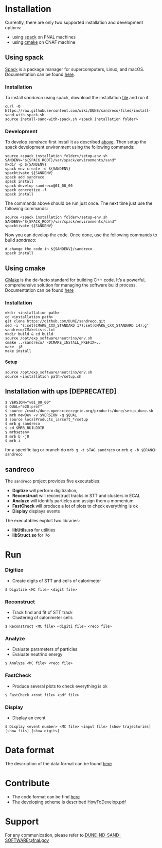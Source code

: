 # Installation

Currently, there are only two supported installation and development options:

- using [spack](#using-spack) on FNAL machines
- using [cmake](#using-cmake) on CNAF machine

## Using spack
[Spack](https://spack.io/) is a package manager for supercomputers, Linux, and macOS. Documentation can be found [here](https://spack.readthedocs.io/en/latest/).

### Installation
To install _sandreco_ using spack, download the installation [file](../../wiki/files/install-sand-with-spack.sh) and run it.

```console
curl -O https://raw.githubusercontent.com/wiki/DUNE/sandreco/files/install-sand-with-spack.sh
source install-sand-with-spack.sh <spack installation folder>
```

### Development
To develop _sandreco_ first install it as described [above](#installation). Then setup the spack development environment using the following commands:

```console
source <spack installation folder>/setup-env.sh
SANDENV="${SPACK_ROOT}/var/spack/environments/sand"
mkdir -p ${SANDENV}
spack env create -d ${SANDENV}
spacktivate ${SANDENV}
spack add sandreco
spack install
spack develop sandreco@01_00_00
spack concretize -f
spack install
```

The commands above should be run just once. The next time just use the following commands:

```console
source <spack installation folder>/setup-env.sh
SANDENV="${SPACK_ROOT}/var/spack/environments/sand"
spacktivate ${SANDENV}
```

Now you can develop the code. Once done, use the following commands to build _sandreco_:

```console
# change the code in ${SANDENV}/sandreco
spack install
```

## Using cmake
[CMake](https://cmake.org/) is the de-facto standard for building C++ code. It’s a powerful, comprehensive solution for managing the software build process. Documentation can be found [here](https://cmake.org/documentation/)

### Installation

```console
mkdir <installation path>
cd <installation path>
git clone https://github.com/DUNE/sandreco.git
sed -i "s:set(CMAKE_CXX_STANDARD 17):set(CMAKE_CXX_STANDARD 14):g" sandreco/CMakeLists.txt
mkdir build & cd build
source /opt/exp_software/neutrino/env.sh
cmake ../sandreco/ -DCMAKE_INSTALL_PREFIX=..
make -j8
make install
```

#### Setup

```console
source /opt/exp_software/neutrino/env.sh
source <installation path>/setup.sh
```

## Installation with ups [DEPRECATED]

```console
$ VERSION="v01_00_00"
$ QUAL="e20:prof"
$ source /cvmfs/dune.opensciencegrid.org/products/dune/setup_dune.sh
$ mrb newDev -v $VERSION -q $QUAL
$ source localProducts_larsoft_*/setup
$ mrb g sandreco
$ cd $MRB_BUILDDIR
$ mrbsetenv
$ mrb b -j8
$ mrb i
```

for a specific tag or branch do `mrb g -t $TAG sandreco` or `mrb g -b $BRANCH sandreco`

## sandreco

The `sandreco` project provides five executables:
- **Digitize** will perform digitization, 
- **Reconstruct** will reconstruct tracks in STT and clusters in ECAL
- **Analyze** will identify particles and assign them a momentum
- **FastCheck** will produce a lot of plots to check everything is ok
- **Display** displays events

The executables exploit two libraries:
- **libUtils.so** for utilities
- **libStruct.so** for i/o

# Run

### Digitize
- Create digits of STT and cells of calorimeter

```console
$ Digitize <MC file> <digit file>
```

### Reconstruct
- Track find and fit of STT track
- Clustering of calorimeter cells

```console
$ Reconstruct <MC file> <digiti file> <reco file>
```

### Analyze
- Evaluate parameters of particles
- Evaluate neutrino energy

```console
$ Analyze <MC file> <reco file>
```

### FastCheck
- Produce several plots to check everything is ok

```console
$ FastCheck <root file> <pdf file>
```

### Display
- Display an event

```console
$ Display <event number> <MC file> <input file> [show trajectories] [show fits] [show digits]
```

# Data format

The description of the data format can be found [here](../../wiki/Data-Model)


# Contribute

- The code format can be find [here](../../wiki/Code-Formatting)
- The developing scheme is described [HowToDevelop.pdf](https://baltig.infn.it/dune/sand-reco/-/wikis/uploads/8b897fb0ea753ef767b96312bdf9ccac/HowToDevelop.pdf)

# Support

For any communication, please refer to [DUNE-ND-SAND-SOFTWARE@fnal.gov](mailto:DUNE-ND-SAND-SOFTWARE@fnal.gov)
